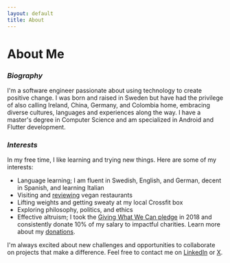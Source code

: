 ```yaml
---
layout: default
title: About
---
```


# About Me

### _Biography_

I'm a software engineer passionate about using technology to create positive
change. I was born and raised in Sweden but have had the privilege of also
calling Ireland, China, Germany, and Colombia home, embracing diverse cultures, languages
and experiences along the way. I have a master's degree in Computer Science and
am specialized in Android and Flutter development.

### _Interests_

In my free time, I like learning and trying new things. Here are some of my
interests:

- Language learning; I am fluent in Swedish, English, and German, decent in Spanish, and learning Italian
- Visiting and [reviewing](https://www.happycow.net/members/profile/Dandido) vegan restaurants
- Lifting weights and getting sweaty at my local Crossfit box
- Exploring philosophy, politics, and ethics
- Effective altruism; I took the
  [Giving What We Can pledge](https://www.givingwhatwecan.org/pledge) in 2018
  and consistently donate 10% of my salary to impactful charities. Learn more
  about my [donations](/donations/).

I'm always excited about new challenges and opportunities to collaborate on
projects that make a difference. Feel free to contact me on
[LinkedIn](https://www.linkedin.com/in/martin-lundberg/) or
[X](https://twitter.com/martinlunddev).
